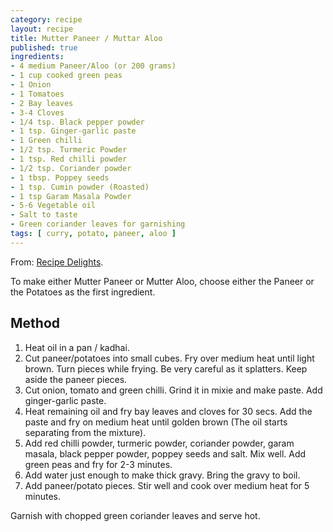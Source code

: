 ```yaml
---
category: recipe
layout: recipe
title: Mutter Paneer / Muttar Aloo
published: true
ingredients:
- 4 medium Paneer/Aloo (or 200 grams)
- 1 cup cooked green peas
- 1 Onion
- 1 Tomatoes
- 2 Bay leaves
- 3-4 Cloves
- 1/4 tsp. Black pepper powder
- 1 tsp. Ginger-garlic paste
- 1 Green chilli
- 1/2 tsp. Turmeric Powder
- 1 tsp. Red chilli powder
- 1/2 tsp. Coriander powder
- 1 tbsp. Poppey seeds
- 1 tsp. Cumin powder (Roasted)
- 1 tsp Garam Masala Powder
- 5-6 Vegetable oil
- Salt to taste
- Green coriander leaves for garnishing
tags: [ curry, potato, paneer, aloo ]
---
```

From: [Recipe Delights](http://www.recipedelights.com/recipes/vegdishes/Mutterpaneer.htm).

To make either Mutter Paneer or Mutter Aloo, choose either the Paneer or the Potatoes as the first ingredient.

## Method ##

1. Heat oil in a pan / kadhai.
1. Cut paneer/potatoes into small cubes. Fry over medium heat until light brown. Turn pieces while frying. Be very
   careful as it splatters. Keep aside the paneer pieces.
1. Cut onion, tomato and green chilli. Grind it in mixie and make paste. Add ginger-garlic paste.
1. Heat remaining oil and fry bay leaves and cloves for 30 secs. Add the paste and fry on medium heat until golden
   brown (The oil starts separating from the mixture).
1. Add red chilli powder, turmeric powder, coriander powder, garam masala, black pepper powder, poppey seeds and
   salt. Mix well. Add green peas and fry for 2-3 minutes.
1. Add water just enough to make thick gravy. Bring the gravy to boil.
1. Add paneer/potato pieces. Stir well and cook over medium heat for 5 minutes.

Garnish with chopped green coriander leaves and serve hot.
